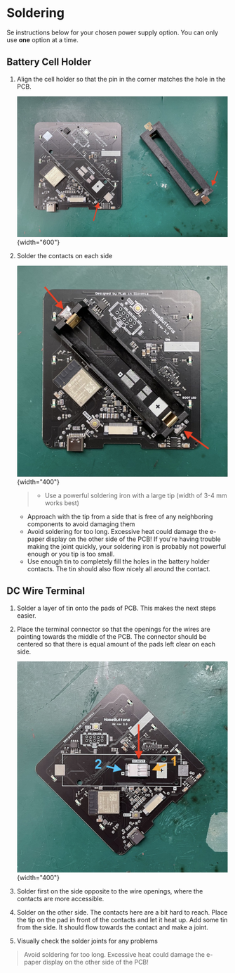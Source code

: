 # Soldering

Se instructions below for your chosen power supply option. You can only use **one** option at a time.

## Battery Cell Holder

1. Align the cell holder so that the pin in the corner matches the hole in the PCB.

    ![Align Battery Holder](assets/solder_batt_holder_1.jpeg){width="600"}

2. Solder the contacts on each side
    
    ![Solder Battery Holder](assets/solder_batt_holder_2.jpeg){width="400"}

    > - Use a powerful soldering iron with a large tip (width of 3-4 mm works best)
    - Approach with the tip from a side that is free of any neighboring components to avoid damaging them
    - Avoid soldering for too long. Excessive heat could damage the e-paper display on the other side of the PCB!
    If you're having trouble making the joint quickly, your soldering iron is probably not powerful enough or you tip is too small.
    - Use enough tin to completely fill the holes in the battery holder contacts. The tin should also flow nicely all around the contact.

## DC Wire Terminal

1. Solder a layer of tin onto the pads of PCB. This makes the next steps easier.

2. Place the terminal connector so that the openings for the wires are pointing towards the middle of the PCB.
The connector should be centered so that there is equal amount of the pads left clear on each side.

    ![Solder DC terminal](assets/solder_dc_terminal.jpeg){width="400"}

3. Solder first on the side opposite to the wire openings, where the contacts are more accessible.

4. Solder on the other side. The contacts here are a bit hard to reach. Place the tip on the pad in front of the contacts and let it heat up. 
Add some tin from the side. It should flow towards the contact and make a joint.

5. Visually check the solder joints for any problems

> Avoid soldering for too long. Excessive heat could damage the e-paper display on the other side of the PCB!